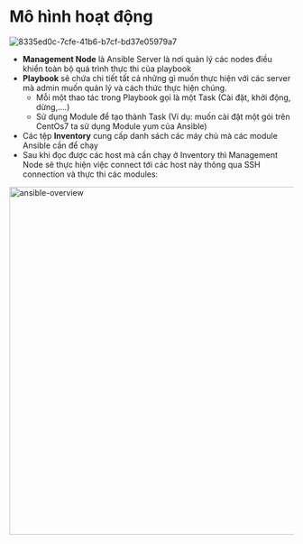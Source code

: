 # **Mô hình hoạt động**

![8335ed0c-7cfe-41b6-b7cf-bd37e05979a7](https://user-images.githubusercontent.com/43572616/181193375-fad5a232-3995-4a27-bd00-676ba059fe28.png)


- **Management Node** là Ansible Server là nơi quản lý các nodes điều khiển toàn bộ quá trình thực thi của playbook
 
- **Playbook** sẽ chứa chi tiết tất cả những gì muốn thực hiện với các server mà admin muốn quản lý và cách thức thực hiện chúng.  
  - Mỗi một thao tác trong Playbook gọi là một Task (Cài đặt, khởi động, dừng,....)
  - Sử dụng Module để tạo thành Task (Ví dụ: muốn cài đặt một gói trên CentOs7 ta sử dụng Module yum của Ansible)
 
- Các tệp **Inventory** cung cấp danh sách các máy chủ mà các module Ansible cần để chạy
 
- Sau khi đọc được các host mà cần chạy ở Inventory thì Management Node sẽ thực hiện việc connect tới các host này thông qua SSH connection và thực thi các modules:



<img width="617" alt="ansible-overview" src="https://user-images.githubusercontent.com/43572616/181193403-545662e2-f86a-4861-bed6-d8f4c157ec68.png">
